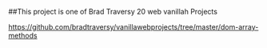 ##This project is one of Brad Traversy 20 web vanillah Projects

https://github.com/bradtraversy/vanillawebprojects/tree/master/dom-array-methods
